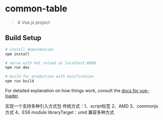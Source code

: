 <!--
 * @Descripttion: 
 * @version: 
 * @Author: chagnfu
 * @Date: 2020-05-15 18:01:13
 * @LastEditors: vsCode
 * @LastEditTime: 2020-05-15 19:11:45
 * @email: changfu_chen@qq.com
--> 
# common-table

> A Vue.js project

## Build Setup

``` bash
# install dependencies
npm install

# serve with hot reload at localhost:8080
npm run dev

# build for production with minification
npm run build
```

For detailed explanation on how things work, consult the [docs for vue-loader](http://vuejs.github.io/vue-loader).

实现一个支持多种引入方式包
传统方式：1、script标签 2、AMD 3、commonjs 方式 4、ES6 module
libraryTarget：umd 兼容多种方式